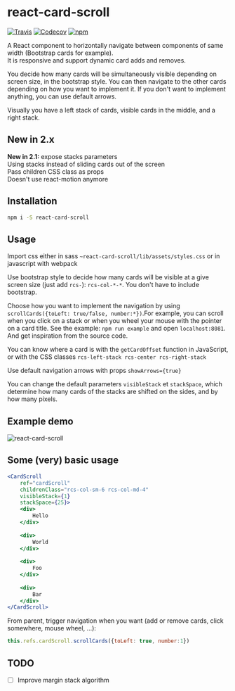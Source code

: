 # react-card-scroll  

[![Travis](https://img.shields.io/travis/webcom-components/react-card-scroll.svg?style=flat-square)](https://travis-ci.org/webcom-components/react-card-scroll)
[![Codecov](https://img.shields.io/codecov/c/github/webcom-components/react-card-scroll.svg?style=flat-square)](https://codecov.io/gh/webcom-components/react-card-scroll)
[![npm](https://img.shields.io/npm/v/react-card-scroll.svg?style=flat-square)](https://www.npmjs.com/package/react-card-scroll)  


A React component to horizontally navigate between components of same width (Bootstrap cards for example).  
It is responsive and support dynamic card adds and removes.

You decide how many cards will be simultaneously visible depending on screen size, in the bootstrap style. You can then navigate to the other cards depending on how you want to implement it. If you don't want to implement anything, you can use default arrows.

Visually you have a left stack of cards, visible cards in the middle, and a right stack.

## New in 2.x

**New in 2.1:** expose stacks parameters  
Using stacks instead of sliding cards out of the screen  
Pass children CSS class as props  
Doesn't use react-motion anymore  

## Installation
```bash
npm i -S react-card-scroll
```

## Usage

Import css either in sass ```~react-card-scroll/lib/assets/styles.css``` or in javascript with webpack

Use bootstrap style to decide how many cards will be visible at a give screen size (just add ```rcs-```): ```rcs-col-*-*```. You don't have to include bootstrap.

Choose how you want to implement the navigation by using ```scrollCards({toLeft: true/false, number:*})```.For example, you can scroll when you click on a stack or when you wheel your mouse with the pointer on a card title.
See the example: ```npm run example``` and open ```localhost:8081```. And get inspiration from the source code.

You can know where a card is with the ```getCardOffset``` function in JavaScript, or with the CSS classes ```rcs-left-stack rcs-center rcs-right-stack```

Use default navigation arrows with props ```showArrows={true}```

You can change the default parameters ```visibleStack``` et ```stackSpace```, which determine how many cards of the stacks are shifted on the sides, and by how many pixels.

## Example demo
![react-card-scroll](https://cloud.githubusercontent.com/assets/11945259/15610699/db52c656-2426-11e6-9228-dd622dadfb86.gif)

## Some (very) basic usage
```jsx
<CardScroll 
    ref="cardScroll" 
    childrenClass="rcs-col-sm-6 rcs-col-md-4"
    visibleStack={1}
    stackSpace={25}>
    <div>
        Hello
    </div>
    
    <div>
        World
    </div>
    
    <div>
        Foo
    </div>
    
    <div>
        Bar
    </div>
</CardScroll>
```

From parent, trigger navigation when you want (add or remove cards, click somewhere, mouse wheel, ...):

```javascript
this.refs.cardScroll.scrollCards({toLeft: true, number:1})
```

## TODO
- [ ] Improve margin stack algorithm
